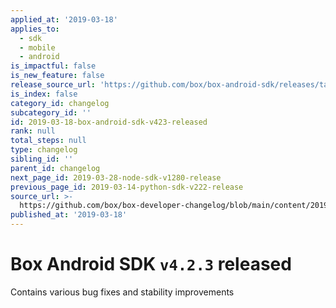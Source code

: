 ```yaml
---
applied_at: '2019-03-18'
applies_to:
  - sdk
  - mobile
  - android
is_impactful: false
is_new_feature: false
release_source_url: 'https://github.com/box/box-android-sdk/releases/tag/v4.2.3'
is_index: false
category_id: changelog
subcategory_id: ''
id: 2019-03-18-box-android-sdk-v423-released
rank: null
total_steps: null
type: changelog
sibling_id: ''
parent_id: changelog
next_page_id: 2019-03-28-node-sdk-v1280-release
previous_page_id: 2019-03-14-python-sdk-v222-release
source_url: >-
  https://github.com/box/box-developer-changelog/blob/main/content/2019/03-18-box-android-sdk-v423-released.md
published_at: '2019-03-18'
---
```

# Box Android SDK `v4.2.3` released

Contains various bug fixes and stability improvements